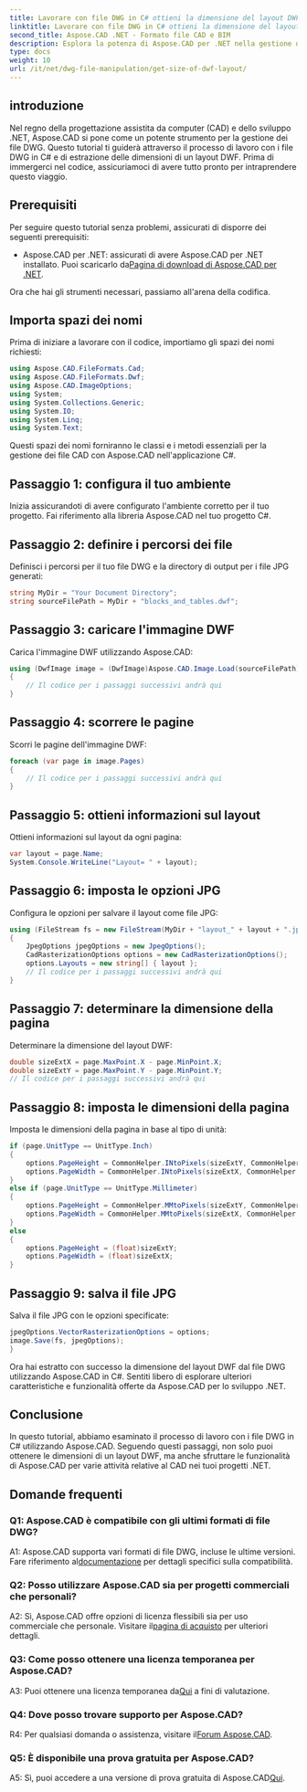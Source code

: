 ```yaml
---
title: Lavorare con file DWG in C# ottieni la dimensione del layout DWF
linktitle: Lavorare con file DWG in C# ottieni la dimensione del layout DWF
second_title: Aspose.CAD .NET - Formato file CAD e BIM
description: Esplora la potenza di Aspose.CAD per .NET nella gestione dei file DWG. Impara a estrarre facilmente le dimensioni del layout DWF utilizzando C#.
type: docs
weight: 10
url: /it/net/dwg-file-manipulation/get-size-of-dwf-layout/
---
```

## introduzione

Nel regno della progettazione assistita da computer (CAD) e dello sviluppo .NET, Aspose.CAD si pone come un potente strumento per la gestione dei file DWG. Questo tutorial ti guiderà attraverso il processo di lavoro con i file DWG in C# e di estrazione delle dimensioni di un layout DWF. Prima di immergerci nel codice, assicuriamoci di avere tutto pronto per intraprendere questo viaggio.

## Prerequisiti

Per seguire questo tutorial senza problemi, assicurati di disporre dei seguenti prerequisiti:

-  Aspose.CAD per .NET: assicurati di avere Aspose.CAD per .NET installato. Puoi scaricarlo da[Pagina di download di Aspose.CAD per .NET](https://releases.aspose.com/cad/net/).

Ora che hai gli strumenti necessari, passiamo all'arena della codifica.

## Importa spazi dei nomi

Prima di iniziare a lavorare con il codice, importiamo gli spazi dei nomi richiesti:

```csharp
using Aspose.CAD.FileFormats.Cad;
using Aspose.CAD.FileFormats.Dwf;
using Aspose.CAD.ImageOptions;
using System;
using System.Collections.Generic;
using System.IO;
using System.Linq;
using System.Text;
```

Questi spazi dei nomi forniranno le classi e i metodi essenziali per la gestione dei file CAD con Aspose.CAD nell'applicazione C#.

## Passaggio 1: configura il tuo ambiente

Inizia assicurandoti di avere configurato l'ambiente corretto per il tuo progetto. Fai riferimento alla libreria Aspose.CAD nel tuo progetto C#.

## Passaggio 2: definire i percorsi dei file

Definisci i percorsi per il tuo file DWG e la directory di output per i file JPG generati:

```csharp
string MyDir = "Your Document Directory";
string sourceFilePath = MyDir + "blocks_and_tables.dwf";
```

## Passaggio 3: caricare l'immagine DWF

Carica l'immagine DWF utilizzando Aspose.CAD:

```csharp
using (DwfImage image = (DwfImage)Aspose.CAD.Image.Load(sourceFilePath))
{
    // Il codice per i passaggi successivi andrà qui
}
```

## Passaggio 4: scorrere le pagine

Scorri le pagine dell'immagine DWF:

```csharp
foreach (var page in image.Pages)
{
    // Il codice per i passaggi successivi andrà qui
}
```

## Passaggio 5: ottieni informazioni sul layout

Ottieni informazioni sul layout da ogni pagina:

```csharp
var layout = page.Name;
System.Console.WriteLine("Layout= " + layout);
```

## Passaggio 6: imposta le opzioni JPG

Configura le opzioni per salvare il layout come file JPG:

```csharp
using (FileStream fs = new FileStream(MyDir + "layout_" + layout + ".jpg", FileMode.Create))
{
    JpegOptions jpegOptions = new JpegOptions();
    CadRasterizationOptions options = new CadRasterizationOptions();
    options.Layouts = new string[] { layout };
    // Il codice per i passaggi successivi andrà qui
}
```

## Passaggio 7: determinare la dimensione della pagina

Determinare la dimensione del layout DWF:

```csharp
double sizeExtX = page.MaxPoint.X - page.MinPoint.X;
double sizeExtY = page.MaxPoint.Y - page.MinPoint.Y;
// Il codice per i passaggi successivi andrà qui
```

## Passaggio 8: imposta le dimensioni della pagina

Imposta le dimensioni della pagina in base al tipo di unità:

```csharp
if (page.UnitType == UnitType.Inch)
{
    options.PageHeight = CommonHelper.INtoPixels(sizeExtY, CommonHelper.DPI);
    options.PageWidth = CommonHelper.INtoPixels(sizeExtX, CommonHelper.DPI);
}
else if (page.UnitType == UnitType.Millimeter)
{
    options.PageHeight = CommonHelper.MMtoPixels(sizeExtY, CommonHelper.DPI);
    options.PageWidth = CommonHelper.MMtoPixels(sizeExtX, CommonHelper.DPI);
}
else
{
    options.PageHeight = (float)sizeExtY;
    options.PageWidth = (float)sizeExtX;
}
```

## Passaggio 9: salva il file JPG

Salva il file JPG con le opzioni specificate:

```csharp
jpegOptions.VectorRasterizationOptions = options;
image.Save(fs, jpegOptions);
}
```

Ora hai estratto con successo la dimensione del layout DWF dal file DWG utilizzando Aspose.CAD in C#. Sentiti libero di esplorare ulteriori caratteristiche e funzionalità offerte da Aspose.CAD per lo sviluppo .NET.

## Conclusione

In questo tutorial, abbiamo esaminato il processo di lavoro con i file DWG in C# utilizzando Aspose.CAD. Seguendo questi passaggi, non solo puoi ottenere le dimensioni di un layout DWF, ma anche sfruttare le funzionalità di Aspose.CAD per varie attività relative al CAD nei tuoi progetti .NET.

## Domande frequenti

### Q1: Aspose.CAD è compatibile con gli ultimi formati di file DWG?

 A1: Aspose.CAD supporta vari formati di file DWG, incluse le ultime versioni. Fare riferimento al[documentazione](https://reference.aspose.com/cad/net/) per dettagli specifici sulla compatibilità.

### Q2: Posso utilizzare Aspose.CAD sia per progetti commerciali che personali?

A2: Sì, Aspose.CAD offre opzioni di licenza flessibili sia per uso commerciale che personale. Visitare il[pagina di acquisto](https://purchase.aspose.com/buy) per ulteriori dettagli.

### Q3: Come posso ottenere una licenza temporanea per Aspose.CAD?

 A3: Puoi ottenere una licenza temporanea da[Qui](https://purchase.aspose.com/temporary-license/) a fini di valutazione.

### Q4: Dove posso trovare supporto per Aspose.CAD?

 R4: Per qualsiasi domanda o assistenza, visitare il[Forum Aspose.CAD](https://forum.aspose.com/c/cad/19).

### Q5: È disponibile una prova gratuita per Aspose.CAD?

 A5: Sì, puoi accedere a una versione di prova gratuita di Aspose.CAD[Qui](https://releases.aspose.com/).